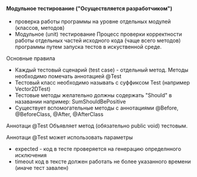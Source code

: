 #### Модульное тестирование ("Осуществляется разработчиком")
- проверка работы программы на уровне отдельных модулей (классов, методов)
- Модульное (unit) тестирование
Процесс проверки корректности работы отдельных частей исходного кода (чаще всего методов) программы путем запуска тестов в искуственной среде.

Основные правила 
- Каждый тестовый сценарий (test case) - отдельный метод. Методы необходимо помечать аннотацией @Test
- Тестовый класс необходимо называть с суффиксом Test (например Vector2DTest)
- Тестовые методы желательно должны содержать "Should" в назавании например: SumShouldBePositive
- Существует вспомогательные методы с аннотациями @Before, @BeforeClass, @After, @AfterClass

Аннотаци @Test 
Объявляет метод (обязательно public void) тестовым.

Аннотаци @Test может использовать параметры
- expected - код в тесте проверяется на генерацию определнного исключения
- timeout код в тексте должен работать не более указанного времени (иначе тест завален)
